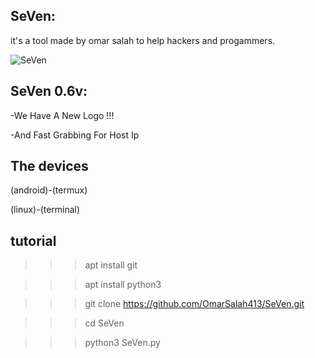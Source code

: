 ## SeVen:

it's a tool made by omar salah to help hackers and progammers.

![SeVen](https://media.giphy.com/media/OAp6rhENsX8QganCZ2/giphy.gif)

## SeVen 0.6v:

 -We Have A New Logo !!!
 
 -And Fast Grabbing For Host Ip

## The devices

(android)-(termux)

(linux)-(terminal)

## tutorial

>>>apt install git

>>>apt install python3

>>>git clone https://github.com/OmarSalah413/SeVen.git

>>>cd SeVen

>>>python3 SeVen.py

